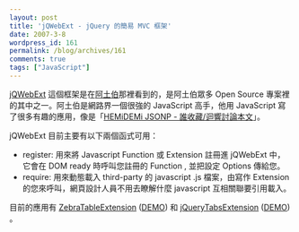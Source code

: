 ```yaml
---
layout: post
title: 'jQWebExt - jQuery 的簡易 MVC 框架'
date: 2007-3-8
wordpress_id: 161
permalink: /blog/archives/161
comments: true
tags: ["JavaScript"]
---
```


[jQWebExt](http://racklin.blogspot.com/2007/03/jqwebext-jquery-simple-mvc-and-plugins.html) 這個框架是在[阿土伯](http://racklin.blogspot.com/)那裡看到的，是阿土伯眾多 Open Source 專案裡的其中之一。阿土伯是網路界一個很強的 JavaScript 高手，他用 JavaScript 寫了很多有趣的應用，像是「[HEMiDEMi JSONP - 誰收藏/迴響討論本文](http://racklin.blogspot.com/2007/03/hemidemi-jsonp.html)」。

jQWebExt 目前主要有以下兩個函式可用：

* register: 用來將 Javascript Function 或 Extension 註冊進 jQWebExt 中，它會在 DOM ready 時呼叫您註冊的 Function , 並把設定 Options 傳給您。
* require: 用來動態載入 third-party 的 javascript .js 檔案，由寫作 Extension 的您來呼叫，網頁設計人員不用去瞭解什麼 javascript 互相關聯要引用載入。


目前的應用有 [ZebraTableExtension](http://code.google.com/p/jqwebext/wiki/ZebraTableExtension)  ([DEMO](http://jqwebext.googlepages.com/test-zebra.html)) 和 [jQueryTabsExtension](http://code.google.com/p/jqwebext/wiki/jQueryTabsExtension) ([DEMO](http://jqwebext.googlepages.com/test-tabs.html)) 。
